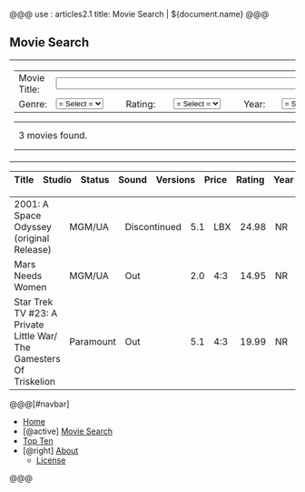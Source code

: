 @@@
use : articles2.1
title: Movie Search | ${document.name}
@@@


## Movie Search


<table class="centre" >
    <tr>
        <td class="alt">
            <form action="Search.html" method="post">
                <table class="hidden">
                    <colgroup class="border">
                        <col span="6">
                    </colgroup>
                    <tr>
                        <td class="right">
                            <label for="title">Movie Title:</label>
                        </td>
                        <td colspan="5" >
                            <input type="text" id="title" name="title" size="60">
                        </td>
                    </tr>
                    <tr>
                        <td class="right">
                            <label for="genre">Genre:</label>
                        </td>
                        <td>
                            <select name="genre" id="genre">
                                <option value="" >= Select =</option>
                                <option value="Anime">Anime</option>
                                <option value="Comedy">Comedy</option>
                                <option value="SciFi">SciFi</option>
                            </select>
                        </td>
                        <td class="right">
                            <label for="ratings">Rating:</label>
                        </td>
                        <td>
                            <select name="rating" id="ratings">
                                <option value="">= Select =</option>
                                <option value="G">NR</option>
                                <option value="PG">PG</option>
                                <option value="PG-13">PG-13</option>
                            </select>
                        </td>
                        <td class="right">
                            <label for="years">Year:</label>
                        </td>
                        <td>
                            <select name="year" id="years">
                                <option value="">= Select =</option>
                                <option value="1932">1932</option>
                                <option value="1940">1940</option>
                                <option value="1965">1968</option>
                            </select>
                        </td>
                    </tr>
                </table>
                <table class="hidden">
                    <tr>
                        <td style="text-align: left; width: 81%">
                            3 movies found.
                        </td>
                        <td style="text-align: right">
                            <input type="submit" value="Search">
                            <input type="reset" value="Reset">
                        </td>
                    </tr>
                </table>
            </form>
        </td>
    </tr>
</table>

<p></p>

<div class="theader">
    <table class="centre" >
        <colgroup>
            <col class="Title">
            <col class="Studio">
            <col class="Status">
            <col class="Sound">
            <col class="Versions">
            <col class="Price">
            <col class="Rating">
            <col class="Year">
            <col class="Genre">
            <col class="Aspect">
        </colgroup>
        <thead>
            <tr>
                <th style="text-align: left">
                    Title
                </th>
                <th>
                    Studio
                </th>
                <th>
                    Status
                </th>
                <th>
                    Sound
                </th>
                <th>
                    Versions
                </th>
                <th style="text-align: right">
                    Price
                </th>
                <th>
                    Rating
                </th>
                <th>
                    Year
                </th>
                <th>
                    Genre
                </th>
                <th>
                    Aspect
                </th>
            </tr>
        </thead>
    </table>
</div>

<div class="tbody">
    <table class="centre"  style="border-top: none">
        <colgroup>
            <col class="Title">
            <col class="Studio">
            <col class="Status">
            <col class="Sound">
            <col class="Versions">
            <col class="Price">
            <col class="Rating">
            <col class="Year">
            <col class="Genre">
            <col class="Aspect">
        </colgroup>
        <tbody>
            <tr>
                <td style="text-align: left">
                    2001: A Space Odyssey (original Release)
                </td>
                <td>
                    MGM/UA
                </td>
                <td>
                    Discontinued
                </td>
                <td>
                    5.1
                </td>
                <td>
                    LBX
                </td>
                <td style="text-align: right">
                    24.98
                </td>
                <td>
                    NR
                </td>
                <td>
                    1968
                </td>
                <td>
                    SciFi
                </td>
                <td>
                    2.20:1
                </td>
            </tr>
            <tr>
                <td class="alt" style="text-align: left">
                    Mars Needs Women
                </td>
                <td class="alt">
                    MGM/UA
                </td>
                <td class="alt">
                    Out
                </td>
                <td class="alt">
                    2.0
                </td>
                <td class="alt">
                    4:3
                </td>
                <td class="alt" style="text-align: right">
                    14.95
                </td>
                <td class="alt">
                    NR
                </td>
                <td class="alt">
                    1968
                </td>
                <td class="alt">
                    SciFi
                </td>
                <td class="alt">
                    1.33:1
                </td>
            </tr>
            <tr>
                <td class="reset" style="text-align: left">
                    Star Trek TV #23: A Private Little War/ The Gamesters Of Triskelion
                </td>
                <td class="reset">
                    Paramount
                </td>
                <td class="reset">
                    Out
                </td>
                <td class="reset">
                    5.1
                </td>
                <td class="reset">
                    4:3
                </td>
                <td class="reset" style="text-align: right">
                    19.99
                </td>
                <td class="reset">
                    NR
                </td>
                <td class="reset">
                    1968
                </td>
                <td class="reset">
                    SciFi
                </td>
                <td class="reset">
                    1.33:1
                </td>
            </tr>
        </tbody>
    </table>
</div>

@@@[#navbar]
- [Home]
- [@active] [Movie Search](#)
- [Top Ten]
- [@right] [About]
    - [License]

[About]:About.html
[Home]:index.html
[License]:LICENSE.html
[Movie Search]:Search.html
[Top Ten]:TopTen.html
@@@
